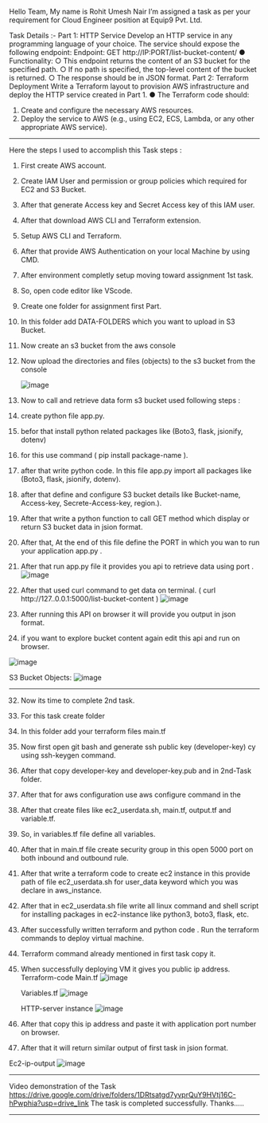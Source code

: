 Hello Team,
My name is Rohit Umesh Nair
I’m assigned a task as per your requirement for Cloud Engineer position at Equip9 Pvt. Ltd. 

Task Details :-
Part 1: HTTP Service
Develop an HTTP service in any programming language of your choice. The service should expose the following endpoint: Endpoint: GET http://IP:PORT/list-bucket-content/
● Functionality:
○ This endpoint returns the content of an S3 bucket for the specified path.
○ If no path is specified, the top-level content of the bucket is returned.
○ The response should be in JSON format.
Part 2: Terraform Deployment
Write a Terraform layout to provision AWS infrastructure and deploy the HTTP service created in Part 1.
● The Terraform code should:
1.	Create and configure the necessary AWS resources.
2.	Deploy the service to AWS (e.g., using EC2, ECS, Lambda, or any other appropriate AWS service).
________________________________________
Here the steps I used to accomplish this Task
steps :
1.	First create AWS account.
2.	Create IAM User and permission or group policies which required for EC2 and S3 Bucket.
3.	After that generate Access key and Secret Access key of this IAM user.
4.	After that download AWS CLI and Terraform extension.
5.	Setup AWS CLI and Terraform.
6.	After that provide AWS Authentication on your local Machine by using CMD.
7.	After environment completly setup moving toward assignment 1st task.
8.	So, open code editor like VScode.
9.	Create one folder for assignment first Part.
10.	In this folder add DATA-FOLDERS which you want to upload in S3 Bucket.
11.	Now create an s3 bucket from the aws console
12.	Now upload the directories and files (objects) to the s3 bucket from the console
 	
 	![image](https://github.com/user-attachments/assets/f3791789-50e1-4db1-b9a9-a2387709f3cf)
 

13.	Now to call and retrieve data form s3 bucket used following steps :
14.	create python file app.py.
15.	befor that install python related packages like (Boto3, flask, jsionify, dotenv)
16.	for this use command ( pip install package-name ).
17.	after that write python code. In this file app.py import all packages like (Boto3, flask, jsionify, dotenv).
18.	after that define and configure S3 bucket details like Bucket-name, Access-key, Secrete-Access-key, region.).
19.	After that write a python function to call GET method which display or return S3 bucket data in jsion format.
20.	After that, At the end of this file define the PORT in which you wan to run your application app.py .
21.	After that run app.py file it provides you api to retrieve data using port .
  ![image](https://github.com/user-attachments/assets/009f5407-3e58-458f-9bf7-1f8cf6196f00)

23.	After that used curl command to get data on terminal. ( curl http://127..0.0.1:5000/list-bucket-content )
    ![image](https://github.com/user-attachments/assets/4d99acf3-c8ab-4f08-a27e-7b571ae65462)

25.	After running this API on browser it will provide you output in json format.
 	 
26.	if you want to explore bucket content again edit this api and run on browser.
 
![image](https://github.com/user-attachments/assets/7a18795d-f361-4c07-a837-fc7b91b6a96f)



S3 Bucket Objects:
 	 ![image](https://github.com/user-attachments/assets/844bef28-656f-4aac-9c62-d95f744392d1)

________________________________________






32.	Now its time to complete 2nd task.
33.	For this task create folder 
34.	In this folder add your terraform files main.tf 
35.	Now first open git bash and generate ssh public key (developer-key) cy using ssh-keygen command.
36.	After that copy developer-key and developer-key.pub and in 2nd-Task folder.
37.	After that for aws configuration use aws configure command in the  
38.	After that create files like ec2_userdata.sh, main.tf, output.tf and variable.tf.
39.	So, in variables.tf file define all variables.
40.	After that in main.tf file create security group in this open 5000 port on both inbound and outbound rule.
41.	After that write a terraform code to create ec2 instance in this provide path of file ec2_userdata.sh for user_data keyword which you was declare in aws_instance.
42.	After that in ec2_userdata.sh file write all linux command and shell script for installing packages in ec2-instance like python3, boto3, flask, etc.
43.	After successfully written terraform and python code . Run the terraform commands to deploy virtual machine.
44.	Terraform command already mentioned in first task copy it.
45.	When successfully deploying VM it gives you public ip address.
Terraform-code 
Main.tf
 ![image](https://github.com/user-attachments/assets/ac8455cd-26c0-4658-89bc-ef02a61f98db)

 	Variables.tf
 ![image](https://github.com/user-attachments/assets/fe31d12e-81c1-4e16-a510-1700e2b3b81c)
	 
 	HTTP-server instance
![image](https://github.com/user-attachments/assets/b38049b5-bb4d-43d2-8b7e-48bddf16710b)

 
46.	After that copy this ip address and paste it with application port number on browser.
47.	After that it will return similar output of first task in jsion format.




Ec2-ip-output
 	 ![image](https://github.com/user-attachments/assets/5e8a7f70-9243-45a8-825a-a1328c235a5d)

________________________________________

Video demonstration of the Task
https://drive.google.com/drive/folders/1DRtsatgd7yvprQuY9HVtj16C-hPwphia?usp=drive_link
The task is completed successfully.
Thanks…..
________________________________________
